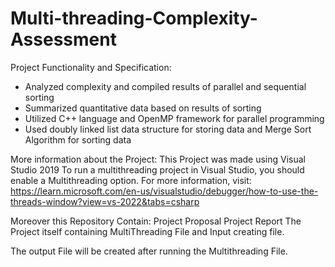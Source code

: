 # Multi-threading-Complexity-Assessment

Project Functionality and Specification:
- Analyzed complexity and compiled results of parallel and sequential sorting
- Summarized quantitative data based on results of sorting
- Utilized C++ language and OpenMP framework for parallel programming
- Used doubly linked list data structure for storing data and Merge Sort Algorithm for sorting data


More information about the Project:
This Project was made using Visual Studio 2019
To run a multithreading project in Visual Studio, you should enable a Multithreading option.
For more information, visit: https://learn.microsoft.com/en-us/visualstudio/debugger/how-to-use-the-threads-window?view=vs-2022&tabs=csharp

Moreover this Repository Contain:
Project Proposal
Project Report
The Project itself containing MultiThreading File and Input creating file.

The output File will be created after running the Multithreading File.
